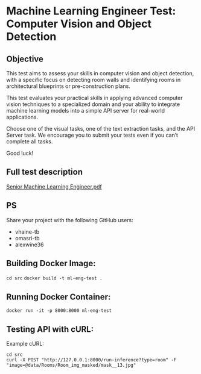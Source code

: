 # Machine Learning Engineer Test: Computer Vision and Object Detection

## Objective
This test aims to assess your skills in computer vision and object detection, with a specific focus on detecting room walls and identifying rooms in architectural blueprints or pre-construction plans.

This test evaluates your practical skills in applying advanced computer vision techniques to a specialized domain and your ability to integrate machine learning models into a simple API server for real-world applications.

Choose one of the visual tasks, one of the text extraction tasks, and the API Server task. We encourage you to submit your tests even if you can’t complete all tasks.

Good luck!


## Full test description
[Senior Machine Learning Engineer.pdf](https://github.com/TrueBuiltSoftware/ml-eng-test/files/14545316/Senior.Machine.Learning.Engineer.1.pdf)

## PS
Share your project with the following GitHub users:
- vhaine-tb
- omasri-tb
- alexwine36

## Building Docker Image:
`cd src`
`docker build -t ml-eng-test .`


## Running Docker Container:
`docker run -it -p 8000:8000 ml-eng-test`

## Testing API with cURL:
Example cURL:
```
cd src
curl -X POST "http://127.0.0.1:8000/run-inference?type=room" -F "image=@data/Rooms/Room_img_masked/mask__13.jpg"
```
